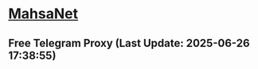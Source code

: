 
# [MahsaNet](https://t.me/mahsa_net)
## Free Telegram Proxy (Last Update: 2025-06-26 17:38:55)

    